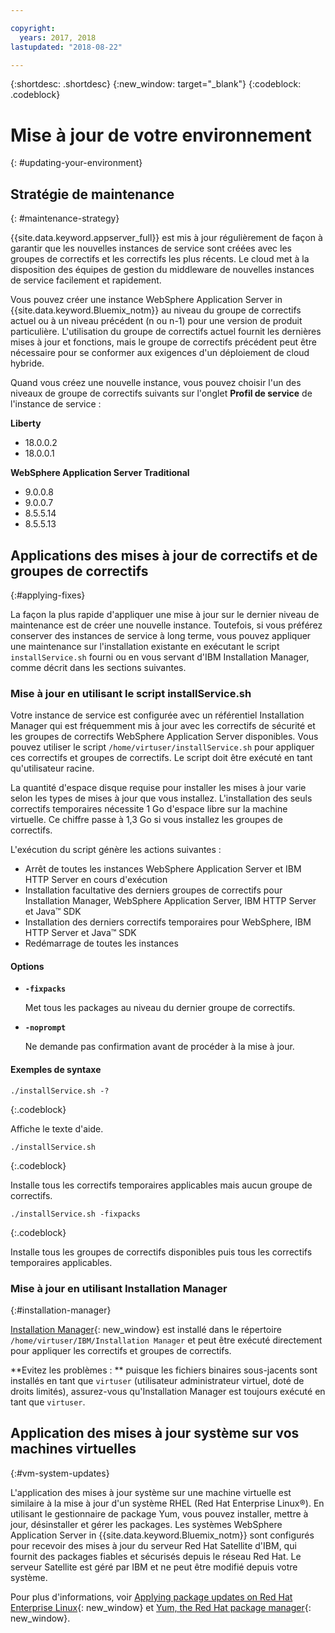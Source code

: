 ```yaml
---

copyright:
  years: 2017, 2018
lastupdated: "2018-08-22"

---
```


{:shortdesc: .shortdesc}
{:new_window: target="_blank"}
{:codeblock: .codeblock}

# Mise à jour de votre environnement
{: #updating-your-environment}

## Stratégie de maintenance
{: #maintenance-strategy}

{{site.data.keyword.appserver_full}} est mis à jour régulièrement de façon à garantir que les nouvelles instances de service sont créées avec les groupes de correctifs et les correctifs les plus récents. Le cloud met à la disposition des équipes de gestion du middleware de nouvelles instances de service facilement et rapidement.

Vous pouvez créer une instance WebSphere Application Server in {{site.data.keyword.Bluemix_notm}} au niveau du groupe de correctifs actuel ou à un niveau précédent (n ou n-1) pour une version de produit particulière. L'utilisation du groupe de correctifs actuel fournit les dernières mises à jour et fonctions, mais le groupe de correctifs précédent peut être nécessaire pour se conformer aux exigences d'un déploiement de cloud hybride.

Quand vous créez une nouvelle instance, vous pouvez choisir l'un des niveaux de groupe de correctifs suivants sur l'onglet **Profil de service** de l'instance de service :

**Liberty**
  * 18.0.0.2
  * 18.0.0.1

**WebSphere Application Server Traditional**
  * 9.0.0.8
  * 9.0.0.7
  * 8.5.5.14
  * 8.5.5.13

## Applications des mises à jour de correctifs et de groupes de correctifs
{:#applying-fixes}

La façon la plus rapide d'appliquer une mise à jour sur le dernier niveau de maintenance est de créer une nouvelle instance. Toutefois, si vous préférez conserver des instances de service à long terme, vous pouvez appliquer une maintenance sur l'installation existante en exécutant le script `installService.sh` fourni ou en vous servant d'IBM Installation Manager, comme décrit dans les sections suivantes.

### Mise à jour en utilisant le script installService.sh

Votre instance de service est configurée avec un référentiel Installation Manager qui est fréquemment mis à jour avec les correctifs de sécurité et les groupes de correctifs WebSphere Application Server disponibles. Vous pouvez utiliser le script `/home/virtuser/installService.sh` pour appliquer ces correctifs et groupes de correctifs. Le script doit être exécuté en tant qu'utilisateur racine.

La quantité d'espace disque requise pour installer les mises à jour varie selon les types de mises à jour que vous installez. L'installation des seuls correctifs temporaires nécessite 1 Go d'espace libre sur la machine virtuelle. Ce chiffre passe à 1,3 Go si vous installez les groupes de correctifs.

L'exécution du script génère les actions suivantes :

* Arrêt de toutes les instances WebSphere Application Server et IBM HTTP Server en cours d'exécution
* Installation facultative des derniers groupes de correctifs pour Installation Manager, WebSphere Application Server, IBM HTTP Server et Java&trade; SDK
* Installation des derniers correctifs temporaires pour WebSphere, IBM HTTP Server et Java&trade; SDK
* Redémarrage de toutes les instances

#### Options
* **`-fixpacks`**

    Met tous les packages au niveau du dernier groupe de correctifs.
* **`-noprompt`**

    Ne demande pas confirmation avant de procéder à la mise à jour.

#### Exemples de syntaxe

```
./installService.sh -?
```
{:.codeblock}

Affiche le texte d'aide.


```
./installService.sh
```
{:.codeblock}

Installe tous les correctifs temporaires applicables mais aucun groupe de correctifs.


```
./installService.sh -fixpacks
```
{:.codeblock}

Installe tous les groupes de correctifs disponibles puis tous les correctifs temporaires applicables.

### Mise à jour en utilisant Installation Manager
{:#installation-manager}

[Installation Manager](http://www.ibm.com/support/knowledgecenter/SSDV2W_1.8.3/com.ibm.cic.agent.ui.doc/helpindex_imic.html){: new_window} est installé dans le répertoire `/home/virtuser/IBM/Installation Manager` et peut être exécuté directement pour appliquer les correctifs et groupes de correctifs.

**Evitez les problèmes : ** puisque les fichiers binaires sous-jacents sont installés en tant que `virtuser` (utilisateur administrateur virtuel, doté de droits limités), assurez-vous qu'Installation Manager est toujours exécuté en tant que `virtuser`.

## Application des mises à jour système sur vos machines virtuelles
{:#vm-system-updates}

L'application des mises à jour système sur une machine virtuelle est similaire à la mise à jour d'un système RHEL (Red Hat Enterprise Linux&reg;). En utilisant le gestionnaire de package Yum, vous pouvez installer, mettre à jour, désinstaller et gérer les packages. Les systèmes WebSphere Application Server in {{site.data.keyword.Bluemix_notm}} sont configurés pour recevoir des mises à jour du serveur Red Hat Satellite d'IBM, qui fournit des packages fiables et sécurisés depuis le réseau Red Hat. Le serveur Satellite est géré par IBM et ne peut être modifié depuis votre système.

Pour plus d'informations, voir [Applying package updates on Red Hat Enterprise Linux](https://access.redhat.com/articles/11258#rhel6){: new_window} et [Yum, the Red Hat package manager](https://access.redhat.com/documentation/en-US/Red_Hat_Enterprise_Linux/6/html/Deployment_Guide/ch-yum.html){: new_window}.
